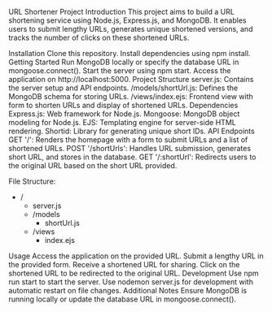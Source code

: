 URL Shortener Project
Introduction
This project aims to build a URL shortening service using Node.js, Express.js, and MongoDB. It enables users to submit lengthy URLs, generates unique shortened versions, and tracks the number of clicks on these shortened URLs.

Installation
Clone this repository.
Install dependencies using npm install.
Getting Started
Run MongoDB locally or specify the database URL in mongoose.connect().
Start the server using npm start.
Access the application on http://localhost:5000.
Project Structure
server.js: Contains the server setup and API endpoints.
/models/shortUrl.js: Defines the MongoDB schema for storing URLs.
/views/index.ejs: Frontend view with form to shorten URLs and display of shortened URLs.
Dependencies
Express.js: Web framework for Node.js.
Mongoose: MongoDB object modeling for Node.js.
EJS: Templating engine for server-side HTML rendering.
Shortid: Library for generating unique short IDs.
API Endpoints
GET '/': Renders the homepage with a form to submit URLs and a list of shortened URLs.
POST '/shortUrls': Handles URL submission, generates short URL, and stores in the database.
GET '/:shortUrl': Redirects users to the original URL based on the short URL provided.

File Structure:

- /
  - server.js
  - /models
    - shortUrl.js
  - /views
    - index.ejs

Usage
Access the application on the provided URL.
Submit a lengthy URL in the provided form.
Receive a shortened URL for sharing.
Click on the shortened URL to be redirected to the original URL.
Development
Use npm run start to start the server.
Use nodemon server.js for development with automatic restart on file changes.
Additional Notes
Ensure MongoDB is running locally or update the database URL in mongoose.connect().
